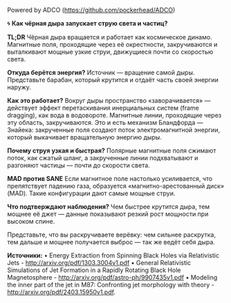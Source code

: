 Powered by ADCO (https://github.com/pockerhead/ADCO)

🌀 <b>Как чёрная дыра запускает струю света и частиц?</b>

<b>TL;DR</b> Чёрная дыра вращается и работает как космическое динамо. Магнитные поля, проходящие через её окрестности, закручиваются и выталкивают мощные узкие струи, движущиеся почти со скоростью света.

<b>Откуда берётся энергия?</b> Источник — вращение самой дыры. Представьте барабан, который крутится и отдаёт часть своей энергии наружу.

<b>Как это работает?</b> Вокруг дыры пространство «заворачивается» — действует эффект перетаскивания инерциальных систем (frame dragging), как вода в водовороте. Магнитные линии, проходящие через эту область, закручиваются. Это и есть механизм Бландфорда — Знайека: закрученные поля создают поток электромагнитной энергии, который выкачивает вращательную энергию дыры.

<b>Почему струя узкая и быстрая?</b> Полярные магнитные поля сжимают поток, как сжатый шланг, а закрученные линии подхватывают и разгоняют частицы — почти до скорости света.

<b>MAD против SANE</b> Если магнитное поле настолько усиливается, что препятствует падению газа, образуется «магнитно-арестованный диск» (MAD). Такие конфигурации дают самые мощные струи.

<b>Что подтверждают наблюдения?</b> Чем быстрее крутится дыра, тем мощнее её джет — данные показывают резкий рост мощности при высоком спине.

Представьте, что вы раскручиваете верёвку: чем сильнее раскрутка, тем дальше и мощнее получается выброс — так же ведёт себя дыра.

<b>Источники:</b>
• Energy Extraction from Spinning Black Holes via Relativistic Jets - http://arxiv.org/pdf/1303.3004v1.pdf
• General Relativistic Simulations of Jet Formation in a Rapidly Rotating Black Hole Magnetosphere - http://arxiv.org/pdf/astro-ph/9907435v1.pdf
• Modeling the inner part of the jet in M87: Confronting jet morphology with theory - http://arxiv.org/pdf/2403.15950v1.pdf.